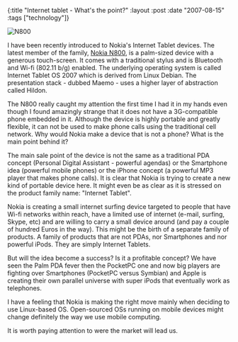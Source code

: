 {:title  "Internet tablet - What's the point?"
 :layout :post
 :date   "2007-08-15"
 :tags   ["technology"]}

![N800](n800.gif)

I have been recently introduced to Nokia's Internet Tablet devices. The latest member of the family, [Nokia N800](http://europe.nokia.com/n800), is a palm-sized device with a generous touch-screen. It comes with a traditional stylus and is Bluetooth and Wi-fi (802.11 b/g) enabled. The underlying operating system is called Internet Tablet OS 2007 which is derived from Linux Debian. The presentation stack - dubbed Maemo - uses a higher layer of abstraction called Hildon.

The N800 really caught my attention the first time I had it in my hands even though I found amazingly strange that it does not have a 3G-compatible phone embedded in it. Although the device is highly portable and greatly flexible, it can not be used to make phone calls using the traditional cell network. Why would Nokia make a device that is not a phone? What is the main point behind it?

The main sale point of the device is not the same as a traditional PDA concept (Personal Digital Assistant - powerful agendas) or the Smartphone idea (powerful mobile phones) or the iPhone concept (a powerful MP3 player that makes phone calls). It is clear that Nokia is trying to create a new kind of portable device here. It might even be as clear as it is stressed on the product family name: "Internet Tablet".

Nokia is creating a small internet surfing device targeted to people that have Wi-fi networks within reach, have a limited use of internet (e-mail, surfing, Skype, etc) and are willing to carry a small device around (and pay a couple of hundred Euros in the way). This might be the birth of a separate family of products. A family of products that are not PDAs, nor Smartphones and nor powerful iPods. They are simply Internet Tablets.

But will the idea become a success? Is it a profitable concept? We have seen the Palm PDA fever then the PocketPC one and now big players are fighting over Smartphones (PocketPC versus Symbian) and Apple is creating their own parallel universe with super iPods that eventually work as telephones. 

I have a feeling that Nokia is making the right move mainly when deciding to use Linux-based OS. Open-sourced OSs running on mobile devices might change definitely the way we use mobile computing.

It is worth paying attention to were the market will lead us.
